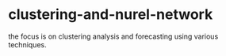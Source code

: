 # clustering-and-nurel-network
the focus is on clustering analysis and forecasting using various techniques.
